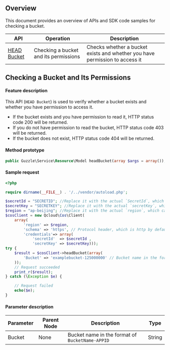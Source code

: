## Overview

This document provides an overview of APIs and SDK code samples for checking a bucket.


| API | Operation |  Description |
| ------------------------------------------------------------ | ------------------ | ---------------------------------- |
| [HEAD Bucket](https://intl.cloud.tencent.com/document/product/436/7735) | Checking a bucket and its permissions | Checks whether a bucket exists and whether you have permission to access it |


## Checking a Bucket and Its Permissions

#### Feature description

This API (`HEAD Bucket`) is used to verify whether a bucket exists and whether you have permission to access it.

- If the bucket exists and you have permission to read it, HTTP status code 200 will be returned.
- If you do not have permission to read the bucket, HTTP status code 403 will be returned.
- If the bucket does not exist, HTTP status code 404 will be returned.

#### Method prototype

```php
public Guzzle\Service\Resource\Model headBucket(array $args = array());
```

#### Sample request

[//]: # (.cssg-snippet-head-bucket)

```php
<?php

require dirname(__FILE__) . '/../vendor/autoload.php';

$secretId = "SECRETID"; //Replace it with the actual `SecretId`, which can be viewed and managed in the CAM console at https://console.cloud.tencent.com/cam/capi
$secretKey = "SECRETKEY"; //Replace it with the actual `secretKey`, which can be viewed and managed in the CAM console at https://console.cloud.tencent.com/cam/capi
$region = "ap-beijing"; //Replace it with the actual `region`, which can be viewed in the console at https://console.cloud.tencent.com/cos5/bucket
$cosClient = new Qcloud\Cos\Client(
    array(
        'region' => $region,
        'schema' => 'https', // Protocol header, which is http by default
        'credentials'=> array(
            'secretId'  => $secretId ,
            'secretKey' => $secretKey)));
try {
    $result = $cosClient->headBucket(array(
        'Bucket' => 'examplebucket-125000000' // Bucket name in the format of `BucketName-APPID`, which can be viewed in the COS console at https://console.cloud.tencent.com/cos5/bucket
    ));
    // Request succeeded
    print_r($result);
} catch (\Exception $e) {

    // Request failed
    echo($e);
}
```

#### Parameter description

| Parameter | Parent Node | Description | Type | 
| -------- | ------ | ---------------------------------- | ------ |
| Bucket | None | Bucket name in the format of `BucketName-APPID` | String |